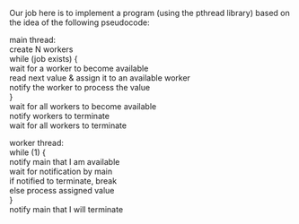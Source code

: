 Our job here is to implement a program (using the pthread library) based on the idea of the following pseudocode:

main thread: <br />
create Ν workers <br />
while (job exists) { <br />
    wait for a worker to become available <br />
    read next value & assign it to an available worker <br /> 
    notify the worker to process the value <br />
} <br />
wait for all workers to become available <br />
notify workers to terminate <br />
wait for all workers to terminate <br />

worker thread: <br />
while (1) { <br />
    notify main that I am available <br />
    wait for notification by main <br />
    if notified to terminate, break <br />
    else process assigned value <br />
} <br />
notify main that I will terminate <br />
